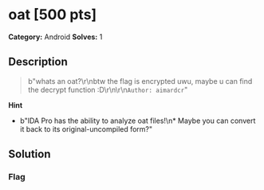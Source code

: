 # oat [500 pts]

**Category:** Android
**Solves:** 1

## Description
>b"whats an oat?\r\nbtw the flag is encrypted uwu, maybe u can find the decrypt function :D\r\n\r\n`Author: aimardcr`"

**Hint**
* b"IDA Pro has the ability to analyze oat files!\n* Maybe you can convert it back to its original-uncompiled form?"

## Solution

### Flag

